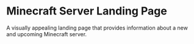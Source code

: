 # Minecraft Server Landing Page
A visually appealing landing page that provides information about a new and upcoming Minecraft server.

